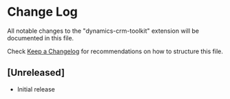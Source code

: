 # Change Log

All notable changes to the "dynamics-crm-toolkit" extension will be documented in this file.

Check [Keep a Changelog](http://keepachangelog.com/) for recommendations on how to structure this file.

## [Unreleased]

- Initial release